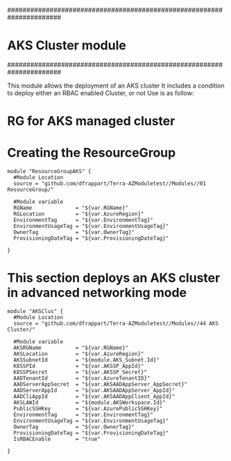 ######################################################################
# AKS Cluster module
######################################################################

This module allows the deployment of an AKS cluster
It includes a condition to deploy either an RBAC enabled Cluster, or not
Use is as follow:


# RG for AKS managed cluster


# Creating the ResourceGroup
```hcl
module "ResourceGroupAKS" {
  #Module Location
  source = "github.com/dfrappart/Terra-AZModuletest//Modules//01 ResourceGroup/"

  #Module variable
  RGName              = "${var.RGName}"
  RGLocation          = "${var.AzureRegion}"
  EnvironmentTag      = "${var.EnvironmentTag}"
  EnvironmentUsageTag = "${var.EnvironmentUsageTag}"
  OwnerTag            = "${var.OwnerTag}"
  ProvisioningDateTag = "${var.ProvisioningDateTag}"

}
```

# This section deploys an AKS cluster in advanced networking mode



```hcl
module "AKSClus" {
  #Module Location
  source = "github.com/dfrappart/Terra-AZModuletest//Modules//44 AKS Cluster/"

  #Module variable
  AKSRGName           = "${var.RGName}"
  AKSLocation         = "${var.AzureRegion}"
  AKSSubnetId         = "${module.AKS_Subnet.Id}"
  K8SSPId             = "${var.AKSSP_AppId}"
  K8SSPSecret         = "${var.AKSSP_Secret}"
  AADTenantId         = "${var.AzureTenantID}"
  AADServerAppSecret  = "${var.AKSAADAppServer_AppSecret}"
  AADServerAppId      = "${var.AKSAADAppServer_AppId}"
  AADCliAppId         = "${var.AKSAADAppClient_AppId}"
  AKSLAWId            = "${module.AKSWorkspace.Id}"
  PublicSSHKey        = "${var.AzurePublicSSHKey}"
  EnvironmentTag      = "${var.EnvironmentTag}"
  EnvironmentUsageTag = "${var.EnvironmentUsageTag}"
  OwnerTag            = "${var.OwnerTag}"
  ProvisioningDateTag = "${var.ProvisioningDateTag}"
  IsRBACEnable        = "true"

}

```